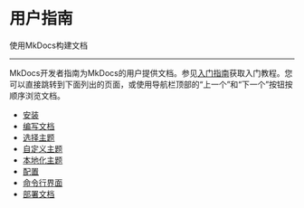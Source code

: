 # 用户指南

使用MkDocs构建文档

---

MkDocs开发者指南为MkDocs的用户提供文档。参见[入门指南]获取入门教程。您可以直接跳转到下面列出的页面，或使用导航栏顶部的“上一个”和“下一个”按钮按顺序浏览文档。

- [安装](installation.md)
- [编写文档](writing-your-docs.md)
- [选择主题](choosing-your-theme.md)
- [自定义主题](customizing-your-theme.md)
- [本地化主题](localizing-your-theme.md)
- [配置](configuration.md)
- [命令行界面](cli.md)
- [部署文档](deploying-your-docs.md)

[入门指南]: ../getting-started.md